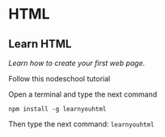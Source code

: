 # HTML

## Learn HTML
*Learn how to create your first web page.*

Follow this nodeschool tutorial

Open a terminal and type the next command
```
npm install -g learnyouhtml
```

Then type the next command: `learnyouhtml`